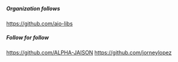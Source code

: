 ##### Organization follows

https://github.com/aio-libs

##### Follow for follow

https://github.com/ALPHA-JAISON
https://github.com/jorneylopez

